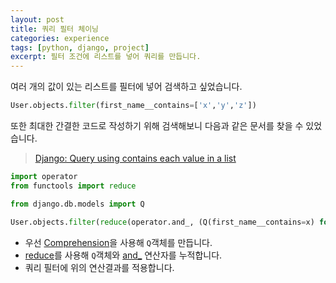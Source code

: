```yaml
---
layout: post
title: 쿼리 필터 체이닝 
categories: experience
tags: [python, django, project]
excerpt: 필터 조건에 리스트를 넣어 쿼리를 만듭니다.  
---
```



여러 개의 값이 있는 리스트를 필터에 넣어 검색하고 싶었습니다.

```python
User.objects.filter(first_name__contains=['x','y','z'])
```

또한 최대한 간결한 코드로 작성하기 위해 검색해보니 다음과 같은 문서를 찾을 수 있었습니다.

> [Django: Query using contains each value in a list](https://stackoverflow.com/questions/4824759/django-query-using-contains-each-value-in-a-list)

```python
import operator
from functools import reduce

from django.db.models import Q

User.objects.filter(reduce(operator.and_, (Q(first_name__contains=x) for x in ['x', 'y', 'z'])))
```

- 우선 [Comprehension](https://mingrammer.com/introduce-comprehension-of-python/)을 사용해 `Q`객체를 만듭니다.
- [reduce](https://docs.python.org/3.0/library/functools.html#functools.reduce)를 사용해 `Q`객체와 [and_](https://docs.python.org/3/library/operator.html#operator.and_) 연산자를 누적합니다.
- 쿼리 필터에 위의 연산결과를 적용합니다.




